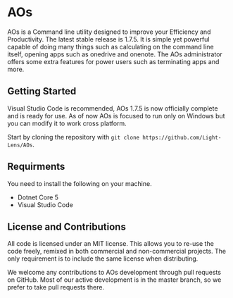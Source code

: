 # AOs
AOs is a Command line utility designed to improve your Efficiency and Productivity. The latest stable release is 1.7.5. It is simple yet powerful capable of doing many things such as calculating on the command line itself, opening apps such as onedrive and onenote. The AOs administrator offers some extra features for power users such as terminating apps and more.

## Getting Started
Visual Studio Code is recommended, AOs 1.7.5 is now officially complete and is ready for use. As of now AOs is focused to run only on Windows but you can modify it to work cross platform.

Start by cloning the repository with `git clone https://github.com/Light-Lens/AOs`.

## Requirments
You need to install the following on your machine.
- Dotnet Core 5
- Visual Studio Code

## License and Contributions
All code is licensed under an MIT license. This allows you to re-use the code freely, remixed in both commercial and non-commercial projects. The only requirement is to include the same license when distributing.

We welcome any contributions to AOs development through pull requests on GitHub. Most of our active development is in the master branch, so we prefer to take pull requests there.
